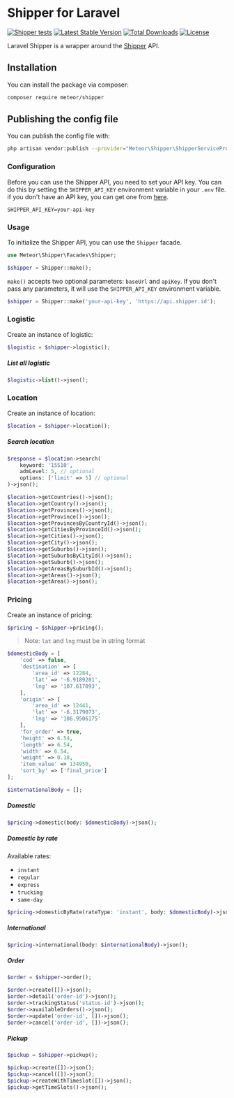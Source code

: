 # Shipper for Laravel

[![Shipper tests](https://github.com/meteorid-labs/laravel-shipper/actions/workflows/tests.yml/badge.svg)](https://github.com/meteorid-labs/laravel-shipper/actions/workflows/tests.yml)
[![Latest Stable Version](https://poser.pugx.org/meteor/shipper/v/stable)](https://packagist.org/packages/meteor/shipper)
[![Total Downloads](https://poser.pugx.org/meteor/shipper/downloads)](https://packagist.org/packages/meteor/shipper)
[![License](https://poser.pugx.org/meteor/shipper/license)](https://packagist.org/packages/meteor/shipper)

Laravel Shipper is a wrapper around the [Shipper](https://shipper.id) API.

## Installation

You can install the package via composer:

```bash
composer require meteor/shipper
```

## Publishing the config file

You can publish the config file with:

```bash
php artisan vendor:publish --provider="Meteor\Shipper\ShipperServiceProvider" --tag="meteor.shipper.config"
```

### Configuration

Before you can use the Shipper API, you need to set your API key. You can do this by setting the `SHIPPER_API_KEY` environment variable in your `.env` file. if you don't have an API key, you can get one from [here](https://shipper.id).

```dotenv
SHIPPER_API_KEY=your-api-key
```

### Usage

To initialize the Shipper API, you can use the `Shipper` facade.

```php
use Meteor\Shipper\Facades\Shipper;

$shipper = Shipper::make();
```

`make()` accepts two optional parameters: `baseUrl` and `apiKey`. If you don't pass any parameters, it will use the `SHIPPER_API_KEY` environment variable.

```php
$shipper = Shipper::make('your-api-key', 'https://api.shipper.id');
```

### Logistic

Create an instance of logistic:

```php
$logistic = $shipper->logistic();
```

##### List all logistic

```php
$logistic->list()->json();
```

### Location

Create an instance of location:

```php
$location = $shipper->location();
```

##### Search location

```php
$response = $location->search(
    keyword: '15510',
    admLevel: 5, // optional
    options: ['limit' => 5] // optional
)->json();
```

```php
$location->getCountries()->json();
$location->getCountry()->json();
$location->getProvinces()->json();
$location->getProvince()->json();
$location->getProvincesByCountryId()->json();
$location->getCitiesByProvinceId()->json();
$location->getCities()->json();
$location->getCity()->json();
$location->getSuburbs()->json();
$location->getSuburbsByCityId()->json();
$location->getSuburb()->json();
$location->getAreasBySuburbId()->json();
$location->getAreas()->json();
$location->getArea()->json();
```

### Pricing

Create an instance of pricing:

```php
$pricing = $shipper->pricing();
```

> Note: `lat` and `lng` must be in string format

```php
$domesticBody = [
    'cod' => false,
    'destination' => [
        'area_id' => 12284,
        'lat' => '-6.9189281',
        'lng' => '107.617093',
    ],
    'origin' => [
        'area_id' => 12441,
        'lat' => '-6.3179073',
        'lng' => '106.9506175'
    ],
    'for_order' => true,
    'height' => 6.54,
    'length' => 6.54,
    'width' => 6.54,
    'weight' => 0.18,
    'item_value' => 134950,
    'sort_by' => ['final_price']
];

$internationalBody = [];
```

##### Domestic

```php
$pricing->domestic(body: $domesticBody)->json();
```

##### Domestic by rate

Available rates:

- `instant`
- `regular`
- `express`
- `trucking`
- `same-day`

```php
$pricing->domesticByRate(rateType: 'instant', body: $domesticBody)->json();
```

##### International

```php
$pricing->international(body: $internationalBody)->json();
```

##### Order

```php
$order = $shipper->order();

$order->create([])->json();
$order->detail('order-id')->json();
$order->trackingStatus('status-id')->json();
$order->availableOrders()->json();
$order->update('order-id', [])->json();
$order->cancel('order-id', [])->json();
```

##### Pickup

```php
$pickup = $shipper->pickup();

$pickup->create([])->json();
$pickup->cancel([])->json();
$pickup->createWithTimeslot([])->json();
$pickup->getTimeSlots()->json();
```
